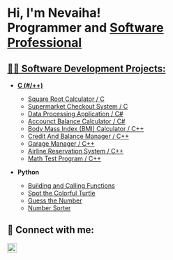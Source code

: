 <h1>Hi, I'm Nevaiha! <br/><a>Programmer</a> and
<a href="https://www.linkedin.com/in/nevaiha-jewel1/">Software Professional</h1>

<h2>👨‍💻 Software Development Projects:</h2>

- <b>C (#/++)</b>
  - [Square Root Calculator / C](https://github.com/NevaihaJewel/SquareRootCalculator)
  - [Supermarket Checkout System / C](https://github.com/NevaihaJewel/SupermarketCheckout)
  - [Data Processing Application / C#](https://github.com/NevaihaJewel/ProcessingApp)
  - [Accounct Balance Calculator / C#](https://github.com/NevaihaJewel/AccountBalance)
  - [Body Mass Index (BMI) Calculator / C++](https://github.com/NevaihaJewel/BMI_Calculator)
  - [Credit And Balance Manager / C++](https://github.com/NevaihaJewel/CreditBalanceManager)
  - [Garage Manager / C++](https://github.com/NevaihaJewel/GarageManager)
  - [Airline Reservation System / C++](https://github.com/NevaihaJewel/AirlineReservation)
  - [Math Test Program / C++](https://github.com/NevaihaJewel/MathTest)
 
- <b>Python</b>
  - [Building and Calling Functions](https://github.com/NevaihaJewel/BuildAndCall)
  - [Spot the Colorful Turtle](https://github.com/NevaihaJewel/ColorfulTurtle)
  - [Guess the Number](https://github.com/NevaihaJewel/GuessNumber)
  - [Number Sorter](https://github.com/NevaihaJewel/NumberSorter)

<h2> 🤳 Connect with me:</h2>

[<img align="left" alt="NevaihaAdams | LinkedIn" width="22px" src="https://cdn.jsdelivr.net/npm/simple-icons@v3/icons/linkedin.svg" />][linkedin]

[linkedin]: https://www.linkedin.com/in/nevaiha-adams-4b7547254/

<!--
Here are some ideas to get you started:

- 🔭 I’m currently working on ...
- 🌱 I’m currently learning ...
- 👯 I’m looking to collaborate on ...
- 🤔 I’m looking for help with ...
- 💬 Ask me about ...
- 📫 How to reach me: ...
- 😄 Pronouns: ...
- ⚡ Fun fact: ...
-->
